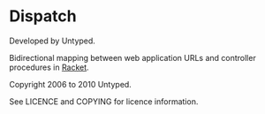 Dispatch
========

Developed by Untyped.

Bidirectional mapping between web application URLs and controller procedures in [Racket][1].

Copyright 2006 to 2010 Untyped.

See LICENCE and COPYING for licence information.

[1]: http://www.racket-lang.org

